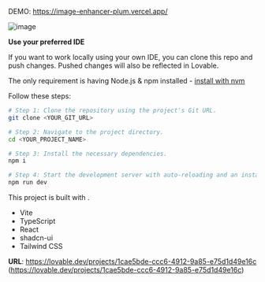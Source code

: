
DEMO: https://image-enhancer-plum.vercel.app/

![image](https://github.com/user-attachments/assets/ab7e9541-a121-4f44-a2b7-b60f56d291cb)



**Use your preferred IDE**

If you want to work locally using your own IDE, you can clone this repo and push changes. Pushed changes will also be reflected in Lovable.

The only requirement is having Node.js & npm installed - [install with nvm](https://github.com/nvm-sh/nvm#installing-and-updating)

Follow these steps:

```sh
# Step 1: Clone the repository using the project's Git URL.
git clone <YOUR_GIT_URL>

# Step 2: Navigate to the project directory.
cd <YOUR_PROJECT_NAME>

# Step 3: Install the necessary dependencies.
npm i

# Step 4: Start the development server with auto-reloading and an instant preview.
npm run dev
```



This project is built with .

- Vite
- TypeScript
- React
- shadcn-ui
- Tailwind CSS




**URL**: https://lovable.dev/projects/1cae5bde-ccc6-4912-9a85-e75d1d49e16c
(https://lovable.dev/projects/1cae5bde-ccc6-4912-9a85-e75d1d49e16c) 

